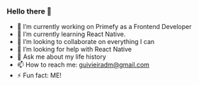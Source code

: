 ### Hello there 👋


- 🔭 I’m currently working on Primefy as a Frontend Developer
- 🌱 I’m currently learning React Native.
- 👯 I’m looking to collaborate on everything I can
- 🤔 I’m looking for help with React Native
- 💬 Ask me about my life history 
- 📫 How to reach me: guivieiradm@gmail.com
- ⚡ Fun fact: ME!
